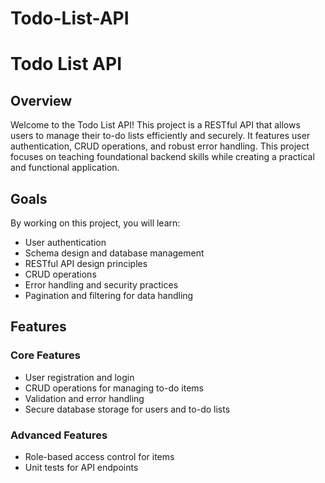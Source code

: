 # Todo-List-API
# Todo List API

## Overview
Welcome to the Todo List API! This project is a RESTful API that allows users to manage their to-do lists efficiently and securely. It features user authentication, CRUD operations, and robust error handling. This project focuses on teaching foundational backend skills while creating a practical and functional application.

## Goals
By working on this project, you will learn:
- User authentication
- Schema design and database management
- RESTful API design principles
- CRUD operations
- Error handling and security practices
- Pagination and filtering for data handling

## Features
### Core Features
- User registration and login
- CRUD operations for managing to-do items
- Validation and error handling
- Secure database storage for users and to-do lists

### Advanced Features
- Role-based access control for items
- Unit tests for API endpoints
